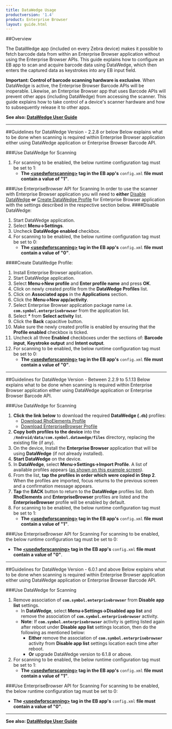 ```yaml
---
title: DataWedge Usage
productversion: '1.4'
product: Enterprise Browser
layout: guide.html
---
```

##Overview 

The DataWedge app (included on every Zebra device) makes it possible to fetch barcode data from within an Enterprise Browser application without using the Enterprise Browser APIs. This guide explains how to configure an EB app to scan and acquire barcode data using DataWedge, which then enters the captured data as keystrokes into any EB input field. 

**Important: Control of barcode scanning hardware is exclusive**. When DataWedge is active, the Enterprise Browser Barcode APIs will be inoperable. Likewise, an Enterprise Browser app that uses Barcode APIs will prevent other apps (including DataWedge) from accessing the scanner. This guide explains how to take control of a device's scanner hardware and how to subsequently release it to other apps. 

**See also: [DataWedge User Guide](http://techdocs.zebra.com/datawedge/5-0/guide/about/)** 

-----
##Guidelines for DataWedge Version - 2.2.8 or below
Below explains what to be done when scanning is required within Enterprise Browser application either using DataWedge application or Enterprise Browser Barcode API.

###Use DataWedge for Scanning
1. For scanning to be enabled, the below runtime configuration tag must be set to 1:
    * **The [&lt;usedwforscanning&gt;](../configreference/index.md#usedwforscanning) tag in the EB app's** `config.xml` **file must contain a value of "1"**.

###Use EnterpriseBrowser API for Scanning
In order to use the scanner with Enterprise Browser application you will need to **either** [Disable DataWedge](#disable-datawedge) **or** [Create DataWedge Profile](#create-datawedge-profile) for Enterprise Browser application with the settings described in the respective section below. 
####Disable DataWedge:
1. Start DataWedge application.
2. Select **Menu->Settings**.
3. Uncheck **DataWedge enabled** checkbox.
4. For scanning to be enabled, the below runtime configuration tag must be set to 0:
    * **The [&lt;usedwforscanning&gt;](../configreference/index.md#usedwforscanning) tag in the EB app's** `config.xml` **file must contain a value of "0"**.
	
####Create DataWedge Profile:
1. Install Enterprise Browser application.
2. Start DataWedge application.
3. Select **Menu->New profile** and **Enter profile name** and press **OK**.
4. Click on newly created profile from the **DataWedge Profiles** list.
5. Click on **Associated apps** in the **Applications** section.
6. Click the **Menu->New app/activity**.
7. Select Enterprise Browser application package name i.e. **`com.symbol.enterprisebrowser`** from the application list.
8. Select **_*_** from **Select activity** list.
9. Click the **Back** capacitive button.
10. Make sure the newly created profile is enabled by ensuring that the **Profile enabled** checkbox is ticked.
11. Uncheck all three **Enabled** checkboxes under the sections of: **Barcode input**, **Keystroke output** and **Intent output**.
12. For scanning to be enabled, the below runtime configuration tag must be set to 0:
     * **The [&lt;usedwforscanning&gt;](../configreference/index.md#usedwforscanning) tag in the EB app's** `config.xml` **file must contain a value of "0"**.

-----

##Guidelines for DataWedge Version - Between 2.2.9 to 5.1.13
Below explains what to be done when scanning is required within Enterprise Browser application either using DataWedge application or Enterprise Browser Barcode API.

###Use DataWedge for Scanning
1. **Click the link below** to download the required **DataWedge (`.db`)** profiles: 
    * [Download RhoElements Profile](https://www.zebra.com/content/dam/zebra_new_ia/en-us/software/developer-tools/enterprise-browser/dwprofile_RhoElements.db)
    * [Download EnterpriseBrowser Profile](https://www.zebra.com/content/dam/zebra_new_ia/en-us/software/developer-tools/enterprise-browser/dwprofile_EnterpriseBrowser.db)
2. **Copy both profiles to the device** into the **`/Android/data/com.symbol.datawedge/files`** directory, replacing the existing file (if any). 
3. On the device, Install the **Enterprise Browser** application that will be using **DataWedge** (if not already installed). 
4. **Start DataWedge** on the device. 
5. In **DataWedge**, select **Menu->Settings->Import Profile**.  A list of available profiles appears ([as shown on this example screen](../../../../datawedge/5-0/guide/advanced#importaprofile)).
6. From the list, **tap the profiles in order which were copied in Step 2**. When the profiles are imported, focus returns to the previous screen and a confirmation message appears. 
7. **Tap** the **BACK** button to return to the **DataWedge** profiles list. Both **RhoElements** and **EnterpriseBrowser** profiles are listed and the **EnterpriseBrowser** profile will be enabled by default. 
8. For scanning to be enabled, the below runtime configuration tag must be set to 1:
    * **The [&lt;usedwforscanning&gt;](../configreference/index.md#usedwforscanning) tag in the EB app's** `config.xml` **file must contain a value of "1"**.

###Use EnterpriseBrowser API for Scanning
For scanning to be enabled, the below runtime configuration tag must be set to 0:
  * **The [&lt;usedwforscanning&gt;](../configreference/index.md#usedwforscanning) tag in the EB app's** `config.xml` **file must contain a value of "0"**.

-----	

##Guidelines for DataWedge Version - 6.0.1 and above
Below explains what to be done when scanning is required within Enterprise Browser application either using DataWedge application or Enterprise Browser Barcode API.
	
###Use DataWedge for Scanning
1. Remove association of **`com.symbol.enterprisebrowser`** from **Disable app list** settings.
	* In **DataWedge**, select **Menu->Settings->Disabled app list** and remove the association of **`com.symbol.enterprisebrowser`** activity. 
	* **Note**: If **`com.symbol.enterprisebrowser`** activity is getting listed again after reboot under **Disable app list** settings location, then do the following as mentioned below:
	     * **Either** remove the association of **`com.symbol.enterprisebrowser`** activity from **Disable app list** settings location each time after reboot.
		 * **Or** upgrade DataWedge version to 6.1.8 or above. 
2. For scanning to be enabled, the below runtime configuration tag must be set to 1:
    * **The [&lt;usedwforscanning&gt;](../configreference/index.md#usedwforscanning) tag in the EB app's** `config.xml` **file must contain a value of "1"**.

###Use EnterpriseBrowser API for Scanning
For scanning to be enabled, the below runtime configuration tag must be set to 0:
  * **The [&lt;usedwforscanning&gt;](../configreference/index.md#usedwforscanning) tag in the EB app's** `config.xml` **file must contain a value of "0"**.
	
-----

**See also: [DataWedge User Guide](../../../../datawedge)** 
